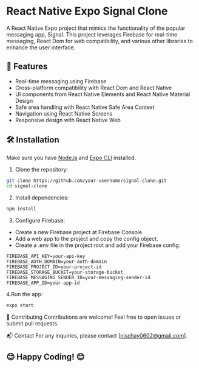 # React Native Expo Signal Clone

A React Native Expo project that mimics the functionality of the popular messaging app, Signal. This project leverages Firebase for real-time messaging, React Dom for web compatibility, and various other libraries to enhance the user interface.

## 🚀 Features

- Real-time messaging using Firebase
- Cross-platform compatibility with React Dom and React Native
- UI components from React Native Elements and React Native Material Design
- Safe area handling with React Native Safe Area Context
- Navigation using React Native Screens
- Responsive design with React Native Web

## 🛠 Installation
Make sure you have [Node.js](https://nodejs.org/) and [Expo CLI](https://docs.expo.dev/get-started/installation/) installed.

1. Clone the repository:

```bash
git clone https://github.com/your-username/signal-clone.git
cd signal-clone
```

2. Install dependencies:
``` bash
npm install
```

3. Configure Firebase:
- Create a new Firebase project at Firebase Console.
- Add a web app to the project and copy the config object.
- Create a .env file in the project root and add your Firebase config:
``` env
FIREBASE_API_KEY=your-api-key
FIREBASE_AUTH_DOMAIN=your-auth-domain
FIREBASE_PROJECT_ID=your-project-id
FIREBASE_STORAGE_BUCKET=your-storage-bucket
FIREBASE_MESSAGING_SENDER_ID=your-messaging-sender-id
FIREBASE_APP_ID=your-app-id
```

4.Run the app:
```bash
expo start
```

🤝 Contributing
Contributions are welcome! Feel free to open issues or submit pull requests.

📬 Contact
For any inquiries, please contact [nischay0602@gmail.com].

## 😊 Happy Coding! 😊



